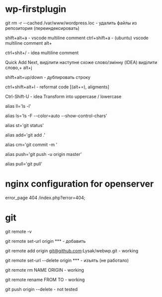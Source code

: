 # wp-firstplugin

git rm -r --cached /var/www/wordpress.loc - удалить файлы из репозитория (переиндексировать)

shift+alt+a - vscode multiline comment
ctrl+shift+a - (ubuntu) vscode multiline comment
alt+

ctrl+shit+/ - idea multiline comment

Quick Add Next, виділити наступне схоже слово/змінну (IDEA) виділити слово,+ alt+j

shift+alt+up/down - дублировать строку 

ctrl+shift+alt+l - reformat code [(alt+=), aligments]

Ctrl-Shift-U - idea Transform into uppercase / lowercase


alias ll='ls -l'

alias ls='ls -F --color=auto --show-control-chars'


alias st='git status'

alias add='git add .'

alias cm='git commit -m '

alias push='git push -u origin master'

alias pull='git pull'


# nginx configuration for openserver

error_page 404 /index.php?error=404;

# git

git remote -v

git remote set-url origin *** - добавить

git remote add origin git@github.com:Lysak/webwp.git - working

git remote set-url --delete origin *** - изъять (не работало)

git remote rm NAME ORIGIN - working

git remote rename FROM TO - working

git push origin --delete <branchName> - not tested